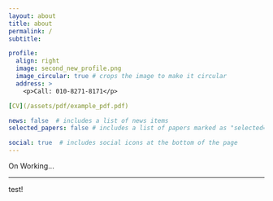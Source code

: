 ```yaml
---
layout: about
title: about
permalink: /
subtitle: 

profile:
  align: right
  image: second_new_profile.png
  image_circular: true # crops the image to make it circular
  address: >
    <p>Call: 010-8271-8171</p>    

[CV](/assets/pdf/example_pdf.pdf)

news: false  # includes a list of news items
selected_papers: false # includes a list of papers marked as "selected={true}"

social: true  # includes social icons at the bottom of the page
---
```


On Working...

---

test!